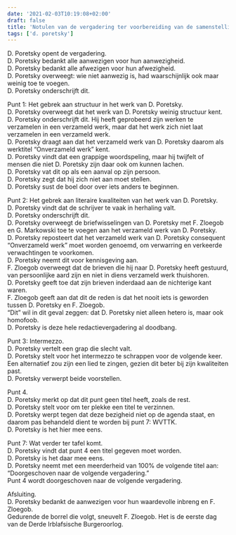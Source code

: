 ```yaml
---
date: '2021-02-03T10:19:08+02:00'
draft: false
title: 'Notulen van de vergadering ter voorbereiding van de samenstelling van het onverzameld werk van D. Poretsky'
tags: ['d. poretsky']
---
```


D. Poretsky opent de vergadering. <br>
D. Poretsky bedankt alle aanwezigen voor hun aanwezigheid. <br>
D. Poretsky bedankt alle afwezigen voor hun afwezigheid. <br>
D. Poretsky overweegt: wie niet aanwezig is, had waarschijnlijk ook maar weinig toe te voegen. <br>
D. Poretsky onderschrijft dit. <br>

Punt 1: Het gebrek aan structuur in het werk van D. Poretsky. <br>
D. Poretsky overweegt dat het werk van D. Poretsky weinig structuur kent. <br>
D. Poretsky onderschrijft dit. Hij heeft geprobeerd zijn werken te verzamelen in een verzameld werk, maar dat het werk zich niet laat verzamelen in een verzameld werk. <br>
D. Poretsky draagt aan dat het verzameld werk van D. Poretsky daarom als werktitel “Onverzameld werk” kent. <br>
D. Poretsky vindt dat een grappige woordspeling, maar hij twijfelt of mensen die niet D. Poretsky zijn daar ook om kunnen lachen. <br>
D. Poretsky vat dit op als een aanval op zijn persoon. <br>
D. Poretsky zegt dat hij zich niet aan moet stellen. <br>
D. Poretsky sust de boel door over iets anders te beginnen. <br>

Punt 2: Het gebrek aan literaire kwaliteiten van het werk van D. Poretsky. <br>
D. Poretsky vindt dat de schrijver te vaak in herhaling valt. <br>
D. Poretsky onderschrijft dit. <br>
D. Poretsky overweegt de briefwisselingen van D. Poretsky met F. Zloegob en G. Markowski toe te voegen aan het verzameld werk van D. Poretsky. <br>
D. Poretsky reposteert dat het verzameld werk van D. Poretsky consequent “Onverzameld werk” moet worden genoemd, om verwarring en verkeerde verwachtingen te voorkomen. <br>
D. Poretsky neemt dit voor kennisgeving aan. <br>
F. Zloegob overweegt dat de brieven die hij naar D. Poretsky heeft gestuurd, van persoonlijke aard zijn en niet in diens verzameld werk thuishoren. <br>
D. Poretsky geeft toe dat zijn brieven inderdaad aan de nichterige kant waren. <br>
F. Zloegob geeft aan dat dit de reden is dat het nooit iets is geworden tussen D. Poretsky en F. Zloegob. <br>
“Dit” wil in dit geval zeggen: dat D. Poretsky niet alleen hetero is, maar ook homofoob. <br>
D. Poretsky is deze hele redactievergadering al doodbang. <br>

Punt 3: Intermezzo. <br>
D. Poretsky vertelt een grap die slecht valt. <br>
D. Poretsky stelt voor het intermezzo te schrappen voor de volgende keer. Een alternatief zou zijn een lied te zingen, gezien dit beter bij zijn kwaliteiten past. <br>
D. Poretsky verwerpt beide voorstellen. <br>

Punt 4. <br>
D. Poretsky merkt op dat dit punt geen titel heeft, zoals de rest. <br>
D. Poretsky stelt voor om ter plekke een titel te verzinnen. <br>
D. Poretsky werpt tegen dat deze bezigheid niet op de agenda staat, en daarom pas behandeld dient te worden bij punt 7: WVTTK. <br>
D. Poretsky is het hier mee eens. <br>

Punt 7: Wat verder ter tafel komt. <br>
D. Poretsky vindt dat punt 4 een titel gegeven moet worden. <br>
D. Poretsky is het daar mee eens. <br>
D. Poretsky neemt met een meerderheid van 100% de volgende titel aan: “Doorgeschoven naar de volgende vergadering.” <br>
Punt 4 wordt doorgeschoven naar de volgende vergadering. <br>

Afsluiting. <br>
D. Poretsky bedankt de aanwezigen voor hun waardevolle inbreng en F. Zloegob. <br>
Gedurende de borrel die volgt, sneuvelt F. Zloegob. Het is de eerste dag van de Derde Irblafsische Burgeroorlog. <br>